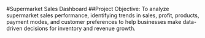 #Supermarket Sales Dashboard
##Project Objective:
To analyze supermarket sales performance, identifying trends in sales, profit, products, payment modes, and customer preferences to help businesses make data-driven decisions for inventory and revenue growth.
